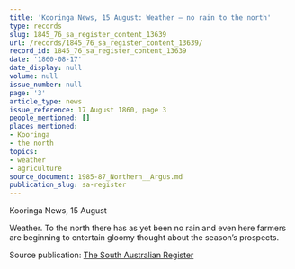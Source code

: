 ```yaml
---
title: 'Kooringa News, 15 August: Weather — no rain to the north'
type: records
slug: 1845_76_sa_register_content_13639
url: /records/1845_76_sa_register_content_13639/
record_id: 1845_76_sa_register_content_13639
date: '1860-08-17'
date_display: null
volume: null
issue_number: null
page: '3'
article_type: news
issue_reference: 17 August 1860, page 3
people_mentioned: []
places_mentioned:
- Kooringa
- the north
topics:
- weather
- agriculture
source_document: 1985-87_Northern__Argus.md
publication_slug: sa-register
---
```


Kooringa News, 15 August

Weather.  To the north there has as yet been no rain and even here farmers are beginning to entertain gloomy thought about the season’s prospects.

Source publication: [The South Australian Register](/publications/sa-register/)
